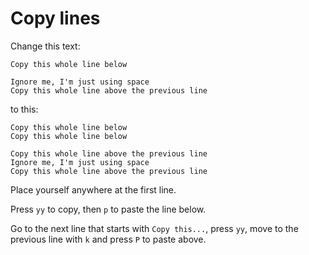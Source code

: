 # Copy lines

Change this text:

```text
Copy this whole line below

Ignore me, I'm just using space
Copy this whole line above the previous line
```

to this:

```text
Copy this whole line below
Copy this whole line below

Copy this whole line above the previous line
Ignore me, I'm just using space
Copy this whole line above the previous line
```

Place yourself anywhere at the first line.

Press `yy` to copy, then `p` to paste the line below.

Go to the next line that starts with `Copy this...`, press `yy`, move to the previous line with `k` and press `P` to paste above.

